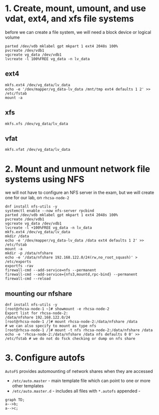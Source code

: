 # 1. Create, mount, umount, and use vdat, ext4, and xfs file systems

before we can create a file system, we will need a block device or logical volume
```
parted /dev/vdb mklabel gpt mkpart 1 ext4 2048s 100%
pvcreate /dev/vdb1
vgcreate vg_data /dev/vdb1
lvcreate -l 100%FREE vg_data -n lv_data
```

## ext4
```
mkfs.ext4 /dev/vg_data/lv_data
echo -e '/dev/mapper/vg_data-lv_data /mnt/tmp ext4 defaults 1 2' >> /etc/fstab
mount -a
```
## xfs
```
mkfs.xfs /dev/vg_data/lv_data
```
## vfat
```
mkfs.vfat /dev/vg_data/lv_data
```

# 2. Mount and unmount network file systems using NFS

we will not have to configure an NFS server in the exam, but we will create one for our lab, on `rhcsa-node-2`
```
dnf install nfs-utils -y
systemctl enable --now nfs-server rpcbind
parted /dev/vdb mklabel gpt mkpart 1 ext4 2048s 100%
pvcreate /dev/vdb1
vgcreate vg_data /dev/vdb1
lvcreate -l +100%FREE vg_data -n lv_data
mkfs.ext4 /dev/vg_data/lv_data
mkdir /data
echo -e '/dev/mapper/vg_data-lv_data /data ext4 defaults 1 2' >> /etc/fstab
mount -a
mkdir -p /data/nfshare
echo -e '/data/nfshare 192.168.122.0/24(rw,no_root_squash)' > /etc/exports
exportfs -rav
firewall-cmd --add-service=nfs --permanent
firewall-cmd --add-service={nfs3,mountd,rpc-bind} --permanent
firewall-cmd --reload
```

## mounting our nfshare
```
dnf install nfs-utils -y
[root@rhcsa-node-1 ~]# showmount -e rhcsa-node-2
Export list for rhcsa-node-2:
/data/nfshare 192.168.122.0/24
[root@rhcsa-node-1 /]# mount rhcsa-node-2:/data/nfshare /data
# we can also specify to mount as type nfs
[root@rhcsa-node-1 /]# mount -t nfs rhcsa-node-2:/data/nfshare /data
echo -e 'rhcsa-node-2:/data/nfshare /data nfs defaults 0 0' >> /etc/fstab # we do not do fsck checking or dump on nfs share

```

# 3. Configure autofs
`AutoFS` provides automounting of network shares when they are accessed
* `/etc/auto.master` - main template file which can point to one or more other templates
* `/etc/auto.master.d` - includes all files with `*.autofs` appended - 

```mermaid
graph TD;
a-->b;
a-->c;
```
